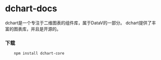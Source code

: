 # dchart-docs

dchart是一个专注于二维图表的组件库，属于DataV的一部分。
dchart提供了丰富的图表库，并且是开源的。

### 下载
```
    npm install dchart-core
```


